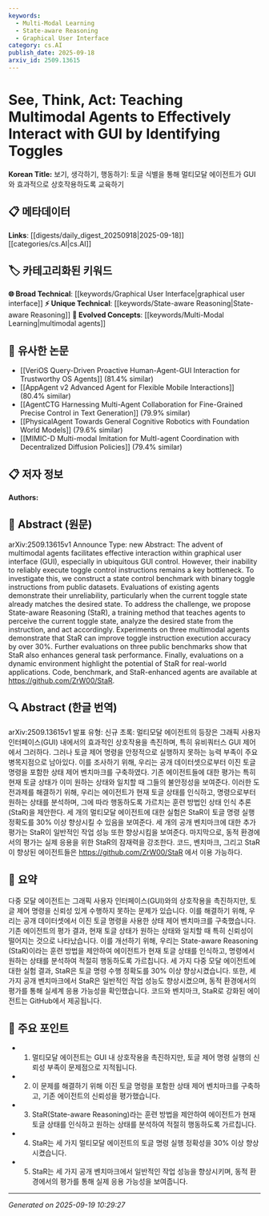 ```yaml
---
keywords:
  - Multi-Modal Learning
  - State-aware Reasoning
  - Graphical User Interface
category: cs.AI
publish_date: 2025-09-18
arxiv_id: 2509.13615
---
```


<!-- KEYWORD_LINKING_METADATA:
{
  "processed_timestamp": "2025-09-22 22:11:08.924901",
  "vocabulary_version": "1.0",
  "selected_keywords": [
    "Multi-Modal Learning",
    "State-aware Reasoning",
    "Graphical User Interface"
  ],
  "rejected_keywords": [
    "Toggle Control"
  ],
  "similarity_scores": {
    "Multi-Modal Learning": 0.8,
    "State-aware Reasoning": 0.78,
    "Graphical User Interface": 0.75
  },
  "extraction_method": "AI_prompt_based",
  "budget_applied": true
}
-->


# See, Think, Act: Teaching Multimodal Agents to Effectively Interact with GUI by Identifying Toggles

**Korean Title:** 보기, 생각하기, 행동하기: 토글 식별을 통해 멀티모달 에이전트가 GUI와 효과적으로 상호작용하도록 교육하기

## 📋 메타데이터

**Links**: [[digests/daily_digest_20250918|2025-09-18]]   [[categories/cs.AI|cs.AI]]

## 🏷️ 카테고리화된 키워드
**🌐 Broad Technical**: [[keywords/Graphical User Interface|graphical user interface]]
**⚡ Unique Technical**: [[keywords/State-aware Reasoning|State-aware Reasoning]]
**🚀 Evolved Concepts**: [[keywords/Multi-Modal Learning|multimodal agents]]

## 🔗 유사한 논문
- [[VeriOS Query-Driven Proactive Human-Agent-GUI Interaction for Trustworthy OS Agents]] (81.4% similar)
- [[AppAgent v2 Advanced Agent for Flexible Mobile Interactions]] (80.4% similar)
- [[AgentCTG Harnessing Multi-Agent Collaboration for Fine-Grained Precise Control in Text Generation]] (79.9% similar)
- [[PhysicalAgent Towards General Cognitive Robotics with Foundation World Models]] (79.6% similar)
- [[MIMIC-D Multi-modal Imitation for MultI-agent Coordination with Decentralized Diffusion Policies]] (79.4% similar)

## 📋 저자 정보

**Authors:** 

## 📄 Abstract (원문)

arXiv:2509.13615v1 Announce Type: new 
Abstract: The advent of multimodal agents facilitates effective interaction within graphical user interface (GUI), especially in ubiquitous GUI control. However, their inability to reliably execute toggle control instructions remains a key bottleneck. To investigate this, we construct a state control benchmark with binary toggle instructions from public datasets. Evaluations of existing agents demonstrate their unreliability, particularly when the current toggle state already matches the desired state. To address the challenge, we propose State-aware Reasoning (StaR), a training method that teaches agents to perceive the current toggle state, analyze the desired state from the instruction, and act accordingly. Experiments on three multimodal agents demonstrate that StaR can improve toggle instruction execution accuracy by over 30\%. Further evaluations on three public benchmarks show that StaR also enhances general task performance. Finally, evaluations on a dynamic environment highlight the potential of StaR for real-world applications. Code, benchmark, and StaR-enhanced agents are available at https://github.com/ZrW00/StaR.

## 🔍 Abstract (한글 번역)

arXiv:2509.13615v1 발표 유형: 신규
초록: 멀티모달 에이전트의 등장은 그래픽 사용자 인터페이스(GUI) 내에서의 효과적인 상호작용을 촉진하며, 특히 유비쿼터스 GUI 제어에서 그러하다. 그러나 토글 제어 명령을 안정적으로 실행하지 못하는 능력 부족이 주요 병목지점으로 남아있다. 이를 조사하기 위해, 우리는 공개 데이터셋으로부터 이진 토글 명령을 포함한 상태 제어 벤치마크를 구축하였다. 기존 에이전트들에 대한 평가는 특히 현재 토글 상태가 이미 원하는 상태와 일치할 때 그들의 불안정성을 보여준다. 이러한 도전과제를 해결하기 위해, 우리는 에이전트가 현재 토글 상태를 인식하고, 명령으로부터 원하는 상태를 분석하며, 그에 따라 행동하도록 가르치는 훈련 방법인 상태 인식 추론(StaR)을 제안한다. 세 개의 멀티모달 에이전트에 대한 실험은 StaR이 토글 명령 실행 정확도를 30% 이상 향상시킬 수 있음을 보여준다. 세 개의 공개 벤치마크에 대한 추가 평가는 StaR이 일반적인 작업 성능 또한 향상시킴을 보여준다. 마지막으로, 동적 환경에서의 평가는 실제 응용을 위한 StaR의 잠재력을 강조한다. 코드, 벤치마크, 그리고 StaR이 향상된 에이전트들은 https://github.com/ZrW00/StaR 에서 이용 가능하다.

## 📝 요약

다중 모달 에이전트는 그래픽 사용자 인터페이스(GUI)와의 상호작용을 촉진하지만, 토글 제어 명령을 신뢰성 있게 수행하지 못하는 문제가 있습니다. 이를 해결하기 위해, 우리는 공개 데이터셋에서 이진 토글 명령을 사용한 상태 제어 벤치마크를 구축했습니다. 기존 에이전트의 평가 결과, 현재 토글 상태가 원하는 상태와 일치할 때 특히 신뢰성이 떨어지는 것으로 나타났습니다. 이를 개선하기 위해, 우리는 State-aware Reasoning (StaR)이라는 훈련 방법을 제안하여 에이전트가 현재 토글 상태를 인식하고, 명령에서 원하는 상태를 분석하여 적절히 행동하도록 가르칩니다. 세 가지 다중 모달 에이전트에 대한 실험 결과, StaR은 토글 명령 수행 정확도를 30% 이상 향상시켰습니다. 또한, 세 가지 공개 벤치마크에서 StaR은 일반적인 작업 성능도 향상시켰으며, 동적 환경에서의 평가를 통해 실세계 응용 가능성을 확인했습니다. 코드와 벤치마크, StaR로 강화된 에이전트는 GitHub에서 제공됩니다.

## 🎯 주요 포인트

- 1. 멀티모달 에이전트는 GUI 내 상호작용을 촉진하지만, 토글 제어 명령 실행의 신뢰성 부족이 문제점으로 지적됩니다.

- 2. 이 문제를 해결하기 위해 이진 토글 명령을 포함한 상태 제어 벤치마크를 구축하고, 기존 에이전트의 신뢰성을 평가했습니다.

- 3. StaR(State-aware Reasoning)라는 훈련 방법을 제안하여 에이전트가 현재 토글 상태를 인식하고 원하는 상태를 분석하여 적절히 행동하도록 가르칩니다.

- 4. StaR는 세 가지 멀티모달 에이전트의 토글 명령 실행 정확성을 30% 이상 향상시켰습니다.

- 5. StaR는 세 가지 공개 벤치마크에서 일반적인 작업 성능을 향상시키며, 동적 환경에서의 평가를 통해 실제 응용 가능성을 보여줍니다.

---

*Generated on 2025-09-19 10:29:27*